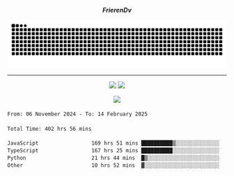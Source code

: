 ***<p align="center">FrierenDv</p>***

<div align="center">
  <picture>
      <source
    media="(prefers-color-scheme: dark)"
      srcset="https://raw.githubusercontent.com/platane/snk/output/github-contribution-grid-snake-dark.svg"
      />
    <source
      media="(prefers-color-scheme: light)"
      srcset="https://raw.githubusercontent.com/xct007/xct007/output/github-contribution-grid-snake.svg"
      />
    <img
      alt="Snake"
      src="https://raw.githubusercontent.com/xct007/xct007/output/github-contribution-grid-snake.svg"
      />
  </picture>

</div>

___
<p align="center">
  <img src="https://readme-stats-blush-eta.vercel.app/api/top-langs/?username=xct007&layout=compact" />
  <img src="https://readme-stats-blush-eta.vercel.app/api?username=xct007&show_icons=true&theme=transparent&hide_title=true&include_all_commits=true" />
</p>

<p align="center">
  <img src="https://github-profile-trophy.vercel.app/?username=xct007&theme=light&margin-w=15" />
</p>
<!--START_SECTION:waka-->

```txt
From: 06 November 2024 - To: 14 February 2025

Total Time: 402 hrs 56 mins

JavaScript                 169 hrs 51 mins ██████████▒░░░░░░░░░░░░░░   41.05 %
TypeScript                 167 hrs 25 mins ██████████░░░░░░░░░░░░░░░   40.46 %
Python                     21 hrs 44 mins  █▒░░░░░░░░░░░░░░░░░░░░░░░   05.25 %
Other                      10 hrs 52 mins  ▓░░░░░░░░░░░░░░░░░░░░░░░░   02.63 %
```

<!--END_SECTION:waka-->
